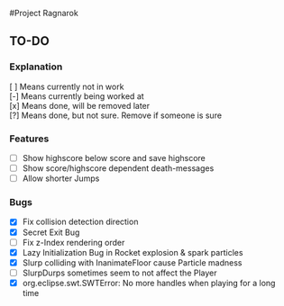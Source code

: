 #Project Ragnarok


## TO-DO

### Explanation
[ ] Means currently not in work  
[-] Means currently being worked at  
[x] Means done, will be removed later  
[?] Means done, but not sure. Remove if someone is sure  

### Features
- [ ] Show highscore below score and save highscore
- [ ] Show score/highscore dependent death-messages
- [ ] Allow shorter Jumps

### Bugs
- [x] Fix collision detection direction
- [x] Secret Exit Bug
- [ ] Fix z-Index rendering order
- [x] Lazy Initialization Bug in Rocket explosion & spark particles
- [x] Slurp colliding with InanimateFloor cause Particle madness
- [ ] SlurpDurps sometimes seem to not affect the Player
- [x] org.eclipse.swt.SWTError: No more handles when playing for a long time